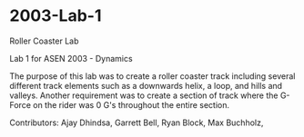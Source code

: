 # 2003-Lab-1
Roller Coaster Lab

Lab 1 for ASEN 2003 - Dynamics

The purpose of this lab was to create a roller coaster track including several different track elements such as a downwards helix, a loop, and hills and valleys. Another requirement was to create a section of track where the G-Force on the rider was 0 G's throughout the entire section.

Contributors:
Ajay Dhindsa,
Garrett Bell,
Ryan Block,
Max Buchholz,
